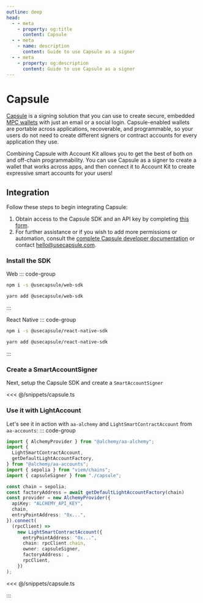 ```yaml
---
outline: deep
head:
  - - meta
    - property: og:title
      content: Capsule
  - - meta
    - name: description
      content: Guide to use Capsule as a signer
  - - meta
    - property: og:description
      content: Guide to use Capsule as a signer
---
```


# Capsule

[Capsule](https://usecapsule.com/) is a signing solution that you can use to create secure, embedded [MPC wallets](https://www.alchemy.com/overviews/mpc-wallet) with just an email or a social login. Capsule-enabled wallets are portable across applications, recoverable, and programmable, so your users do not need to create different signers or contract accounts for every application they use.

Combining Capsule with Account Kit allows you to get the best of both on and off-chain programmability. You can use Capsule as a signer to create a wallet that works across apps, and then connect it to Account Kit to create expressive smart accounts for your users!

## Integration

Follow these steps to begin integrating Capsule:

1. Obtain access to the Capsule SDK and an API key by completing [this form](https://form.typeform.com/to/hLaJeYJW).
2. For further assistance or if you wish to add more permissions or automation, consult the [complete Capsule developer documentation](https://docs.usecapsule.com) or contact hello@usecapsule.com.

### Install the SDK

Web
::: code-group

```bash [npm]
npm i -s @usecapsule/web-sdk
```

```bash [yarn]
yarn add @usecapsule/web-sdk
```

:::

React Native
::: code-group

```bash [npm]
npm i -s @usecapsule/react-native-sdk
```

```bash [yarn]
yarn add @usecapsule/react-native-sdk
```

:::

### Create a SmartAccountSigner

Next, setup the Capsule SDK and create a `SmartAccountSigner`

<<< @/snippets/capsule.ts

### Use it with LightAccount

Let's see it in action with `aa-alchemy` and `LightSmartContractAccount` from `aa-accounts`:
::: code-group

```ts [alchemy.ts]
import { AlchemyProvider } from "@alchemy/aa-alchemy";
import {
  LightSmartContractAccount,
  getDefaultLightAccountFactory,
} from "@alchemy/aa-accounts";
import { sepolia } from "viem/chains";
import { capsuleSigner } from "./capsule";

const chain = sepolia;
const factoryAddress = await getDefaultLightAccountFactory(chain)
const provider = new AlchemyProvider({
  apiKey: "ALCHEMY_API_KEY",
  chain,
  entryPointAddress: "0x...",
}).connect(
  (rpcClient) =>
    new LightSmartContractAccount({
      entryPointAddress: "0x...",
      chain: rpcClient.chain,
      owner: capsuleSigner,
      factoryAddress: ,
      rpcClient,
    })
);
```

<<< @/snippets/capsule.ts

:::
